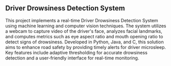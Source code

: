 

## Driver Drowsiness Detection System

This project implements a real-time Driver Drowsiness Detection System using machine learning and computer vision techniques. The system utilizes a webcam to capture video of the driver's face, analyzes facial landmarks, and computes metrics such as eye aspect ratio and mouth opening ratio to detect signs of drowsiness. Developed in Python, Java, and C, this solution aims to enhance road safety by providing timely alerts for driver microsleep. Key features include adaptive thresholding for accurate drowsiness detection and a user-friendly interface for real-time monitoring.
